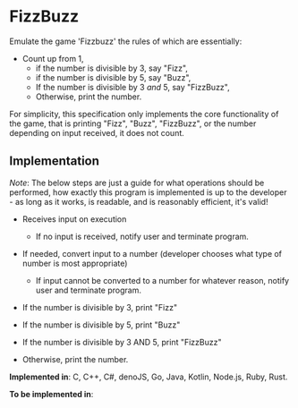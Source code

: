 # FizzBuzz

Emulate the game 'Fizzbuzz' the rules of which are essentially: 

* Count up from 1, 
    * if the number is divisible by 3, say "Fizz",
    * if the number is divisible by 5, say "Buzz", 
    * If the number is divisible by 3 *and* 5, say "FizzBuzz",
    * Otherwise, print the number.

For simplicity, this specification only implements the core functionality of the game, that is printing "Fizz", "Buzz", "FizzBuzz", or the number depending on input received, it does not count.

## Implementation

*Note*: The below steps are just a guide for what operations should be performed, how exactly this program is implemented is up to the developer - as long as it works, is readable, and is reasonably efficient, it's valid!

* Receives input on execution
    * If no input is received, notify user and terminate program.

* If needed, convert input to a number (developer chooses what type of number is most appropriate)
    * If input cannot be converted to a number for whatever reason, notify user and terminate program.

* If the number is divisible by 3, print "Fizz"

* If the number is divisible by 5, print "Buzz"

* If the number is divisible by 3 AND 5, print "FizzBuzz"

* Otherwise, print the number.

**Implemented in**: C, C++, C#, denoJS, Go, Java, Kotlin, Node.js, Ruby, Rust.

**To be implemented in**: 
